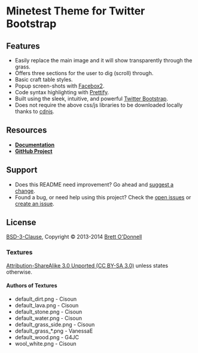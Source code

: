# Minetest Theme for Twitter Bootstrap


## Features

- Easily replace the main image and it will show transparently through the grass.
- Offers three sections for the user to dig (scroll) through.
- Basic craft table styles.
- Popup screen-shots with [Facebox2](http://fancyapps.com/fancybox/).
- Code syntax highlighting with [Prettify](https://code.google.com/p/google-code-prettify/).
- Built using the sleek, intuitive, and powerful [Twitter Bootstrap](http://getbootstrap.com).
- Does not require the above css/js libraries to be downloaded locally thanks to [cdnjs](http://cdnjs.cloudflare.com/).


## Resources

- **[Documentation](http://cornernote.github.io/minetest-bootstrap-theme)**
- **[GitHub Project](https://github.com/cornernote/minetest-bootstrap-theme)**


## Support

- Does this README need improvement?  Go ahead and [suggest a change](https://github.com/cornernote/minetest-bootstrap-theme/edit/master/README.md).
- Found a bug, or need help using this project?  Check the [open issues](https://github.com/cornernote/minetest-bootstrap-theme/issues) or [create an issue](https://github.com/cornernote/minetest-bootstrap-theme/issues/new).


## License

[BSD-3-Clause](https://raw.github.com/cornernote/minetest-bootstrap-theme/master/LICENSE), Copyright © 2013-2014 [Brett O'Donnell](http://cornernote.github.io/)


### Textures

[Attribution-ShareAlike 3.0 Unported (CC BY-SA 3.0)](http://creativecommons.org/licenses/by-sa/3.0/) unless states otherwise.


#### Authors of Textures

- default_dirt.png - Cisoun
- default_lava.png - Cisoun
- default_stone.png - Cisoun
- default_water.png - Cisoun
- default_grass_side.png - Cisoun
- default_grass_*.png - VanessaE
- default_wood.png - G4JC
- wool_white.png - Cisoun